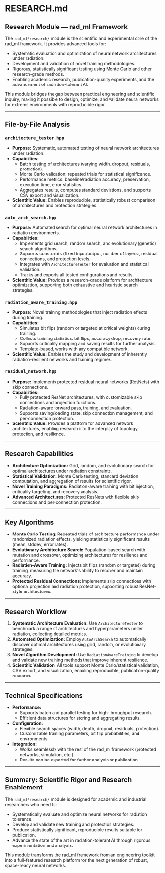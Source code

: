 # RESEARCH.md

## Research Module — rad_ml Framework

The `rad_ml/research/` module is the scientific and experimental core of the rad_ml framework. It provides advanced tools for:
- Systematic evaluation and optimization of neural network architectures under radiation.
- Development and validation of novel training methodologies.
- Rigorous, statistically significant testing using Monte Carlo and other research-grade methods.
- Enabling academic research, publication-quality experiments, and the advancement of radiation-tolerant AI.

This module bridges the gap between practical engineering and scientific inquiry, making it possible to design, optimize, and validate neural networks for extreme environments with reproducible rigor.

---

## File-by-File Analysis

### `architecture_tester.hpp`
- **Purpose:** Systematic, automated testing of neural network architectures under radiation.
- **Capabilities:**
  - Batch testing of architectures (varying width, dropout, residuals, protection).
  - Monte Carlo validation: repeated trials for statistical significance.
  - Performance metrics: baseline/radiation accuracy, preservation, execution time, error statistics.
  - Aggregates results, computes standard deviations, and supports CSV export and visualization.
- **Scientific Value:** Enables reproducible, statistically robust comparison of architectures and protection strategies.

### `auto_arch_search.hpp`
- **Purpose:** Automated search for optimal neural network architectures in radiation environments.
- **Capabilities:**
  - Implements grid search, random search, and evolutionary (genetic) search algorithms.
  - Supports constraints (fixed input/output, number of layers), residual connections, and protection levels.
  - Integrates with `ArchitectureTester` for evaluation and statistical validation.
  - Tracks and exports all tested configurations and results.
- **Scientific Value:** Provides a research-grade platform for architecture optimization, supporting both exhaustive and heuristic search strategies.

### `radiation_aware_training.hpp`
- **Purpose:** Novel training methodologies that inject radiation effects during training.
- **Capabilities:**
  - Simulates bit flips (random or targeted at critical weights) during training.
  - Collects training statistics: bit flips, accuracy drop, recovery rate.
  - Supports criticality mapping and saving results for further analysis.
  - Template-based, works with any compatible network.
- **Scientific Value:** Enables the study and development of inherently radiation-resilient networks and training regimes.

### `residual_network.hpp`
- **Purpose:** Implements protected residual neural networks (ResNets) with skip connections.
- **Capabilities:**
  - Fully protected ResNet architectures, with customizable skip connections and projection functions.
  - Radiation-aware forward pass, training, and evaluation.
  - Supports saving/loading state, skip connection management, and per-connection protection.
- **Scientific Value:** Provides a platform for advanced network architectures, enabling research into the interplay of topology, protection, and resilience.

---

## Research Capabilities

- **Architecture Optimization:**
  Grid, random, and evolutionary search for optimal architectures under radiation constraints.
- **Statistical Validation:**
  Monte Carlo testing, standard deviation computation, and aggregation of results for scientific rigor.
- **Novel Training Paradigms:**
  Radiation-aware training with bit injection, criticality targeting, and recovery analysis.
- **Advanced Architectures:**
  Protected ResNets with flexible skip connections and per-connection protection.

---

## Key Algorithms

- **Monte Carlo Testing:**
  Repeated trials of architecture performance under randomized radiation effects, yielding statistically significant results (mean, stddev, error rates).
- **Evolutionary Architecture Search:**
  Population-based search with mutation and crossover, optimizing architectures for resilience and performance.
- **Radiation-Aware Training:**
  Injects bit flips (random or targeted) during training, measuring the network's ability to recover and maintain accuracy.
- **Protected Residual Connections:**
  Implements skip connections with optional projection and radiation protection, supporting robust ResNet-style architectures.

---

## Research Workflow

1. **Systematic Architecture Evaluation:**
   Use `ArchitectureTester` to benchmark a range of architectures and hyperparameters under radiation, collecting detailed metrics.
2. **Automated Optimization:**
   Employ `AutoArchSearch` to automatically discover optimal architectures using grid, random, or evolutionary strategies.
3. **Novel Algorithm Development:**
   Use `RadiationAwareTraining` to develop and validate new training methods that improve inherent resilience.
4. **Scientific Validation:**
   All tools support Monte Carlo/statistical validation, CSV export, and visualization, enabling reproducible, publication-quality research.

---

## Technical Specifications

- **Performance:**
  - Supports batch and parallel testing for high-throughput research.
  - Efficient data structures for storing and aggregating results.
- **Configuration:**
  - Flexible search spaces (width, depth, dropout, residuals, protection).
  - Customizable training parameters, bit flip probabilities, and environments.
- **Integration:**
  - Works seamlessly with the rest of the rad_ml framework (protected networks, simulation, etc.).
  - Results can be exported for further analysis or publication.

---

## Summary: Scientific Rigor and Research Enablement

The `rad_ml/research/` module is designed for academic and industrial researchers who need to:
- Systematically evaluate and optimize neural networks for radiation tolerance.
- Develop and validate new training and protection strategies.
- Produce statistically significant, reproducible results suitable for publication.
- Advance the state of the art in radiation-tolerant AI through rigorous experimentation and analysis.

This module transforms the rad_ml framework from an engineering toolkit into a full-featured research platform for the next generation of robust, space-ready neural networks.

